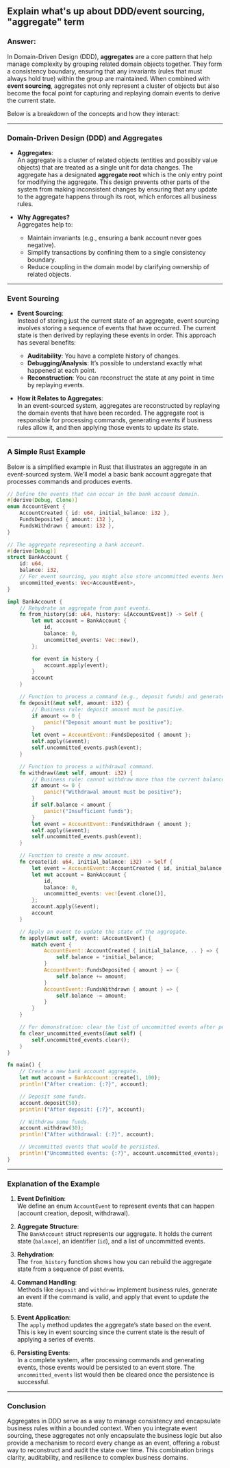 ## Explain what's up about DDD/event sourcing, "aggregate" term

### Answer:
In Domain-Driven Design (DDD), **aggregates** are a core pattern that help manage complexity by grouping related domain objects together. They form a consistency boundary, ensuring that any invariants (rules that must always hold true) within the group are maintained. When combined with **event sourcing**, aggregates not only represent a cluster of objects but also become the focal point for capturing and replaying domain events to derive the current state.

Below is a breakdown of the concepts and how they interact:

---

### Domain-Driven Design (DDD) and Aggregates

- **Aggregates**:  
  An aggregate is a cluster of related objects (entities and possibly value objects) that are treated as a single unit for data changes. The aggregate has a designated **aggregate root** which is the only entry point for modifying the aggregate. This design prevents other parts of the system from making inconsistent changes by ensuring that any update to the aggregate happens through its root, which enforces all business rules.

- **Why Aggregates?**  
  Aggregates help to:
    - Maintain invariants (e.g., ensuring a bank account never goes negative).
    - Simplify transactions by confining them to a single consistency boundary.
    - Reduce coupling in the domain model by clarifying ownership of related objects.

---

### Event Sourcing

- **Event Sourcing**:  
  Instead of storing just the current state of an aggregate, event sourcing involves storing a sequence of events that have occurred. The current state is then derived by replaying these events in order. This approach has several benefits:
    - **Auditability**: You have a complete history of changes.
    - **Debugging/Analysis**: It’s possible to understand exactly what happened at each point.
    - **Reconstruction**: You can reconstruct the state at any point in time by replaying events.

- **How it Relates to Aggregates**:  
  In an event-sourced system, aggregates are reconstructed by replaying the domain events that have been recorded. The aggregate root is responsible for processing commands, generating events if business rules allow it, and then applying those events to update its state.

---

### A Simple Rust Example

Below is a simplified example in Rust that illustrates an aggregate in an event-sourced system. We’ll model a basic bank account aggregate that processes commands and produces events.

```rust
// Define the events that can occur in the bank account domain.
#[derive(Debug, Clone)]
enum AccountEvent {
    AccountCreated { id: u64, initial_balance: i32 },
    FundsDeposited { amount: i32 },
    FundsWithdrawn { amount: i32 },
}

// The aggregate representing a bank account.
#[derive(Debug)]
struct BankAccount {
    id: u64,
    balance: i32,
    // For event sourcing, you might also store uncommitted events here.
    uncommitted_events: Vec<AccountEvent>,
}

impl BankAccount {
    // Rehydrate an aggregate from past events.
    fn from_history(id: u64, history: &[AccountEvent]) -> Self {
        let mut account = BankAccount {
            id,
            balance: 0,
            uncommitted_events: Vec::new(),
        };

        for event in history {
            account.apply(event);
        }
        account
    }

    // Function to process a command (e.g., deposit funds) and generate events.
    fn deposit(&mut self, amount: i32) {
        // Business rule: deposit amount must be positive.
        if amount <= 0 {
            panic!("Deposit amount must be positive");
        }
        let event = AccountEvent::FundsDeposited { amount };
        self.apply(&event);
        self.uncommitted_events.push(event);
    }

    // Function to process a withdrawal command.
    fn withdraw(&mut self, amount: i32) {
        // Business rule: cannot withdraw more than the current balance.
        if amount <= 0 {
            panic!("Withdrawal amount must be positive");
        }
        if self.balance < amount {
            panic!("Insufficient funds");
        }
        let event = AccountEvent::FundsWithdrawn { amount };
        self.apply(&event);
        self.uncommitted_events.push(event);
    }

    // Function to create a new account.
    fn create(id: u64, initial_balance: i32) -> Self {
        let event = AccountEvent::AccountCreated { id, initial_balance };
        let mut account = BankAccount {
            id,
            balance: 0,
            uncommitted_events: vec![event.clone()],
        };
        account.apply(&event);
        account
    }

    // Apply an event to update the state of the aggregate.
    fn apply(&mut self, event: &AccountEvent) {
        match event {
            AccountEvent::AccountCreated { initial_balance, .. } => {
                self.balance = *initial_balance;
            }
            AccountEvent::FundsDeposited { amount } => {
                self.balance += amount;
            }
            AccountEvent::FundsWithdrawn { amount } => {
                self.balance -= amount;
            }
        }
    }

    // For demonstration: clear the list of uncommitted events after persisting them.
    fn clear_uncommitted_events(&mut self) {
        self.uncommitted_events.clear();
    }
}

fn main() {
    // Create a new bank account aggregate.
    let mut account = BankAccount::create(1, 100);
    println!("After creation: {:?}", account);

    // Deposit some funds.
    account.deposit(50);
    println!("After deposit: {:?}", account);

    // Withdraw some funds.
    account.withdraw(30);
    println!("After withdrawal: {:?}", account);

    // Uncommitted events that would be persisted.
    println!("Uncommitted events: {:?}", account.uncommitted_events);
}
```

---

### Explanation of the Example

1. **Event Definition**:  
   We define an enum `AccountEvent` to represent events that can happen (account creation, deposit, withdrawal).

2. **Aggregate Structure**:  
   The `BankAccount` struct represents our aggregate. It holds the current state (`balance`), an identifier (`id`), and a list of uncommitted events.

3. **Rehydration**:  
   The `from_history` function shows how you can rebuild the aggregate state from a sequence of past events.

4. **Command Handling**:  
   Methods like `deposit` and `withdraw` implement business rules, generate an event if the command is valid, and apply that event to update the state.

5. **Event Application**:  
   The `apply` method updates the aggregate’s state based on the event. This is key in event sourcing since the current state is the result of applying a series of events.

6. **Persisting Events**:  
   In a complete system, after processing commands and generating events, those events would be persisted to an event store. The `uncommitted_events` list would then be cleared once the persistence is successful.

---

### Conclusion

Aggregates in DDD serve as a way to manage consistency and encapsulate business rules within a bounded context. When you integrate event sourcing, these aggregates not only encapsulate the business logic but also provide a mechanism to record every change as an event, offering a robust way to reconstruct and audit the state over time. This combination brings clarity, auditability, and resilience to complex business domains.
